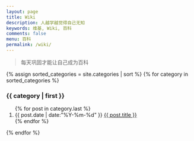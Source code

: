 ```yaml
---
layout: page
title: Wiki
description: 人越学越觉得自己无知
keywords: 维基, Wiki, 百科
comments: false
menu: 百科
permalink: /wiki/
---
```


> 每天巩固才能让自己成为百科

<section class="container posts-content">
{% assign sorted_categories = site.categories | sort %}
{% for category in sorted_categories %}
<h3>{{ category | first }}</h3>
<ol class="posts-list" id="{{ category[0] }}">
{% for post in category.last %}
<li class="posts-list-item">
<span class="posts-list-meta">{{ post.date | date:"%Y-%m-%d" }}</span>
<a class="posts-list-name" href="{{ site.url }}{{ post.url }}">{{ post.title }}</a>
</li>
{% endfor %}
</ol>
{% endfor %}
</section>
